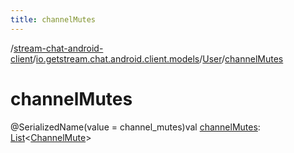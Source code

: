 ```yaml
---
title: channelMutes
---
```

/[stream-chat-android-client](../../index.md)/[io.getstream.chat.android.client.models](../index.md)/[User](index.md)/[channelMutes](channelMutes.md)  
  
  
  
# channelMutes  
@SerializedName(value = channel_mutes)val [channelMutes](channelMutes.md): [List](https://kotlinlang.org/api/latest/jvm/stdlib/kotlin.collections/-list/index.html)&lt;[ChannelMute](../ChannelMute/index.md)&gt;
